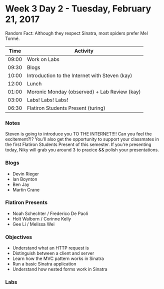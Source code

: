 # Week 3 Day 2 - Tuesday, February 21, 2017 

Random Fact: Although they respect Sinatra, most spiders prefer Mel Tormé.

| Time | Activity |
| --- | --- |
| 09:00 | Work on Labs |
| 09:30 | Blogs |
| 10:00 | Introduction to the Internet with Steven (kay) |
| 12:00 | Lunch |
| 01:00 | Moronic Monday (observed) + Lab Review (kay) |
| 03:00 | Labs! Labs! Labs! |
| 06:30 | Flatiron Students Present (turing) |

### Notes

Steven is going to introduce you TO THE INTERNET!!!!  Can you feel the excitement?!?  You'll also get the opportunity to support your classmates in the first Flatiron Students Present of this semester.  If you're presenting today, Niky will grab you around 3 to pracice && polish your presentations.

### Blogs
- Devin Rieger
- Ian Boynton
- Ben Jay
- Martin Crane

### Flatiron Presents
- Noah Schechter / Frederico De Paoli
- Holt Walborn / Corinne Kelly
- Gee Li / Melissa Wei

### Objectives
- Understand what an HTTP request is 
- Distinguish between a client and server 
- Learn how the MVC pattern works in Sinatra 
- Run a basic Sinatra application 
- Understand how nested forms work in Sinatra 

### Labs

